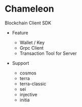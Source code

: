 # Chameleon
Blockchain Client SDK

* Feature
  * Wallet / Key
  * Grpc Client
  * Transaction Tool for Server

* Support
  * cosmos
  * terra
  * terra-classic
  * sei
  * injective
  * initia
